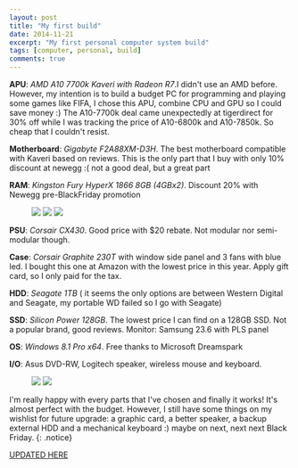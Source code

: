 ```yaml
---
layout: post
title: "My first build"
date: 2014-11-21
excerpt: "My first personal computer system build"
tags: [computer, personal, build]
comments: true
---
```


**APU**: *AMD A10 7700k Kaveri with Radeon R7*.I didn't use an AMD before. However, my intention is to build a budget PC for programming and playing some games like FIFA, I chose this APU, combine CPU and GPU so I could save money :) The A10-7700k deal came unexpectedly at tigerdirect for 30% off while I was tracking the price of A10-6800k and A10-7850k. So cheap that I couldn't resist. 

**Motherboard**: *Gigabyte F2A88XM-D3H*. The best motherboard compatible with Kaveri based on reviews. This is the only part that I buy with only 10% discount at newegg :( not a good deal, but a great part

**RAM**: *Kingston Fury HyperX 1866 8GB (4GBx2)*. Discount 20% with Newegg pre-BlackFriday promotion

<figure class="third">
	<img src="https://cdn.pcpartpicker.com/static/forever/images/userbuild/138181.0d788c5da519cb859a12a76131517c18.4a730fcc048edc60288398b44f366daf.1600.jpg">
	<img src="https://cdn.pcpartpicker.com/static/forever/images/userbuild/138181.60291ddbbd9f92b1afc9f7e9d43010b0.d20f62160a9eb2fe2706d2ceac877ad9.1600.jpg">
	<img src="https://cdn.pcpartpicker.com/static/forever/images/userbuild/138181.fb17bf994780409cb670f2faa8d71632.4ea1262ba07b61971f7b2b992d39153f.1600.jpg">
	<figcaption></figcaption>
</figure>

**PSU**: *Corsair CX430*. Good price with $20 rebate. Not modular nor semi-modular though. 

**Case**: *Corsair Graphite 230T* with window side panel and 3 fans with blue led. I bought this one at Amazon with the lowest price in this year. Apply gift card, so I only paid for the tax. 

**HDD**: *Seagate 1TB* ( it seems the only options are between Western Digital and Seagate, my portable WD failed so I go with Seagate)

**SSD**: *Silicon Power 128GB*. The lowest price I can find on a 128GB SSD. Not a popular brand, good reviews. 
Monitor: Samsung 23.6 with PLS panel

**OS**: *Windows 8.1 Pro x64*. Free thanks to Microsoft Dreamspark

**I/O**: Asus DVD-RW, Logitech speaker, wireless mouse and keyboard. 

<figure class="half">
	<img src="https://cdn.pcpartpicker.com/static/forever/images/userbuild/138181.fc24ca173614a3cff039850b774519ba.c9f7310ddc8e5086363ae63107462cf8.1600.jpg">
	<img src="https://lh3.googleusercontent.com/KZJ9sXBwHZJ15nuviahqetc0MwqzXzLGYJ0RcPs3GrxY2_TdgU4hvgWZpPw7FVIsnLdD2l2x7QswErxLkwF8Np-K-Kp5Xm9hNTPQzUkCNQxLoaAWeNT4XkdH-A6mGTBES2i3J4MSikAECWrelUp6gqrTj79AjSQUzLgpaXnOMFVQE2A1W4Wfzdo9NG_i49LlLi9gS3g23cqydUN8xDYu--xFWqgO1bQCwJ3G1e4VtLWrb384COGYN-4Paw-vcNIKrSlagSl9gc3qYH2gy0AFjRZdYRRnQ7zMic-g1bWMPfq6Rt5bElHsfBGJtYKFZghko3IzUlZZEeKxfwCNGuVfNjOMnPBRxriJ9dR3IHDEpuB-S1BWMkEZ1_NmSJ85HRCYuTWoGsavEjWJ7AHS4D19KvdlqplI-dlM06LDlTRd8TuQFrsV5B1-4RxltXUyUFmIl07qdSDLpxdeC84XAk7NICPwzgL0DrGIKDQYH8eU6SXFDpEBpISrhxgpG08PMJfZsgnh4tTya_XOx4Nh6ml6xL3dMy2UzztlKFjVsvyfU5wkpjXZn8a2LM6oQQZDsZMQoetn8duVudXnI09Fs05rrDIzhMVXgm-JKSDtqwYzHB1g618fRSq5HQ=w640-h852-no">
	<figcaption></figcaption>
</figure>

I'm really happy with every parts that I've chosen and finally it works! It's almost perfect with the budget. However, I still have some things on my wishlist for future upgrade: a graphic card, a better speaker, a backup external HDD and a mechanical keyboard :) maybe on next, next next Black Friday.
{: .notice}

<a href="/my-first-build-updated/" class="btn btn-info" role="button">UPDATED HERE</a>
